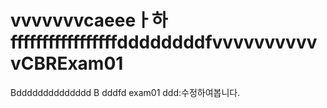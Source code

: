 vvvvvvvcaeeeㅏ하fffffffffffffffffddddddddfvvvvvvvvvvvCBRExam01
=========
Bdddddddddddddd
B
dddfd
exam01
ddd:수정하여봅니다.
